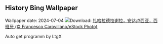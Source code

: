 ## History Bing Wallpaper
Wallpaper date: 2024-07-04
![](https://www.bing.com/th?id=OHR.ZaharaDeLaSierra_ZH-CN6500182265_UHD.jpg&w=1000)Download: [扎哈拉德拉谢拉，安达卢西亚，西班牙 (© Francesco Carovillano/eStock Photo)](https://www.bing.com/th?id=OHR.ZaharaDeLaSierra_ZH-CN6500182265_UHD.jpg)

Auto get programm by LtgX
